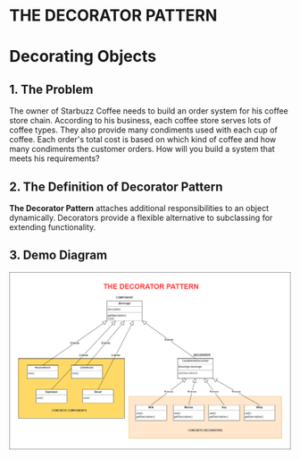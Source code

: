 # THE DECORATOR PATTERN

# Decorating Objects

## 1. The Problem

The owner of Starbuzz Coffee needs to build an order system for his coffee store chain. According to his business, each coffee store serves lots of coffee types. They also provide many condiments used with each cup of coffee. Each order's total cost is based on which kind of coffee and how many condiments the customer orders. How will you build a system that meets his requirements?

## 2. The Definition of Decorator Pattern

**The Decorator Pattern** attaches additional responsibilities to an object dynamically. Decorators provide a flexible alternative to subclassing for extending functionality.

## 3. Demo Diagram

![Diagram](../.doc/03-decorator-pattern.png)